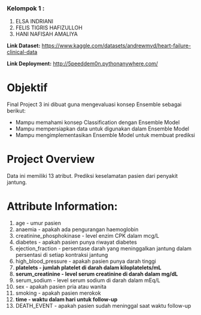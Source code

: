 <p><h3><b>Kelompok 1 :</b></h3></p>
<ol>
    <li>ELSA INDRIANI</li>
    <li>FELIS TIGRIS HAFIZULLOH</li>
    <li>HANI NAFISAH AMALIYA</li>
</ol>

<b>Link Dataset:</b> https://www.kaggle.com/datasets/andrewmvd/heart-failure-clinical-data

<b>Link Deployment:</b> http://5peeddem0n.pythonanywhere.com/

<h1><b>Objektif</b></h1>
<p>Final Project 3 ini dibuat guna mengevaluasi konsep Ensemble sebagai berikut:</p>
<ul>
    <li>Mampu memahami konsep Classification dengan Ensemble Model</li>
    <li>Mampu mempersiapkan data untuk digunakan dalam Ensemble Model</li>
    <li>Mampu mengimplementasikan Ensemble Model untuk membuat prediksi</li>
</ul>

<h1><b>Project Overview</b></h1>
<p>Data ini memiliki 13 atribut. Prediksi keselamatan pasien dari penyakit jantung.
</p>

<h1><b>Attribute Information:</b></h1>
<ol>
    <li>age - umur pasien</li>
    <li>anaemia - apakah ada pengurangan haemoglobin</li>
    <li>creatinine_phosphokinase - level enzim CPK dalam mcg/L</li>
    <li>diabetes - apakah pasien punya riwayat diabetes</li>
    <li>ejection_fraction - persentase darah yang meninggalkan jantung dalam persentasi di setiap kontraksi jantung</li>
    <li>high_blood_pressure - apakah pasien punya darah tinggi</li>
    <li><b>platelets - jumlah platelet di darah dalam kiloplatelets/mL</b></li>
    <li><b>serum_creatinine - level serum creatinine di darah dalam mg/dL</b></li>
    <li>serum_sodium - level serum sodium di darah dalam mEq/L</li>
    <li>sex - apakah pasien pria atau wanita</li>
    <li>smoking - apakah pasien merokok</li>
    <li><b>time - waktu dalam hari untuk follow-up</b></li>
    <li> DEATH_EVENT - apakah pasien sudah meninggal saat waktu follow-up</li>
</ol>